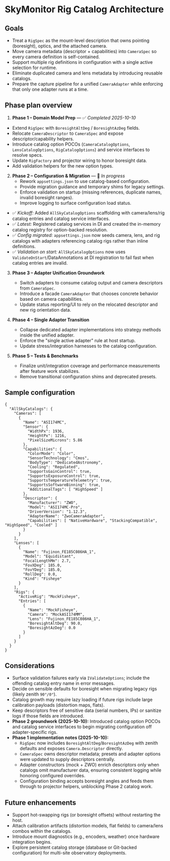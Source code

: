 # SkyMonitor Rig Catalog Architecture

## Goals
- Treat a `RigSpec` as the mount-level description that owns pointing (boresight), optics, and the attached camera.
- Move camera metadata (descriptor + capabilities) into `CameraSpec` so every camera definition is self-contained.
- Support multiple rig definitions in configuration with a single active selection for runtime.
- Eliminate duplicated camera and lens metadata by introducing reusable catalogs.
- Prepare the capture pipeline for a unified `CameraAdapter` while enforcing that only one adapter runs at a time.

## Phase plan overview
1. **Phase 1 – Domain Model Prep** — ✅ *Completed 2025-10-10*
  - Extend `RigSpec` with `BoresightAltDeg` / `BoresightAzDeg` fields.
  - Relocate `CameraDescriptor` to `CameraSpec` and expose descriptor/capability helpers.
  - Introduce catalog option POCOs (`CameraCatalogOptions`, `LensCatalogOptions`, `RigCatalogOptions`) and service interfaces to resolve specs.
  - Update `RigFactory` and projector wiring to honor boresight data.
  - Add validation helpers for the new option types.

2. **Phase 2 – Configuration & Migration** — 🚧 *In progress*
   - Rework `appsettings.json` to use catalog-based configuration.
   - Provide migration guidance and temporary shims for legacy settings.
   - Enforce validation on startup (missing references, duplicate names, invalid boresight ranges).
   - Improve logging to surface configuration load status.
  - ✅ *Kickoff:* Added `AllSkyCatalogOptions` scaffolding with camera/lens/rig catalog entries and catalog service interfaces.
  - ✅ *Latest:* Registered catalog services in DI and created the in-memory catalog registry for option-backed resolution.
  - ✅ *Config migrated:* `appsettings.json` now seeds camera, lens, and rig catalogs with adapters referencing catalog rigs rather than inline definitions.
  - ✅ *Validation on start:* `AllSkyCatalogOptions` now uses `ValidateOnStart`/DataAnnotations at DI registration to fail fast when catalog entries are invalid.

3. **Phase 3 – Adapter Unification Groundwork**
   - Switch adapters to consume catalog output and camera descriptors from `CameraSpec`.
   - Introduce a facade `CameraAdapter` that chooses concrete behavior based on camera capabilities.
   - Update status reporting/UI to rely on the relocated descriptor and new rig orientation data.

4. **Phase 4 – Single Adapter Transition**
   - Collapse dedicated adapter implementations into strategy methods inside the unified adapter.
   - Enforce the "single active adapter" rule at host startup.
   - Update stress/integration harnesses to the catalog configuration.

5. **Phase 5 – Tests & Benchmarks**
   - Finalize unit/integration coverage and performance measurements after feature work stabilizes.
   - Remove transitional configuration shims and deprecated presets.

## Sample configuration
```jsonc
{
  "AllSkyCatalogs": {
    "Cameras": [
      {
        "Name": "ASI174MC",
        "Sensor": {
          "WidthPx": 1936,
          "HeightPx": 1216,
          "PixelSizeMicrons": 5.86
        },
        "Capabilities": {
          "ColorMode": "Color",
          "SensorTechnology": "Cmos",
          "BodyType": "DedicatedAstronomy",
          "Cooling": "Regulated",
          "SupportsGainControl": true,
          "SupportsExposureControl": true,
          "SupportsTemperatureTelemetry": true,
          "SupportsSoftwareBinning": true,
          "AdditionalTags": [ "HighSpeed" ]
        },
        "Descriptor": {
          "Manufacturer": "ZWO",
          "Model": "ASI174MC-Pro",
          "DriverVersion": "1.12.3",
          "AdapterName": "ZwoCameraAdapter",
          "Capabilities": [ "NativeHardware", "StackingCompatible", "HighSpeed", "Cooled" ]
        }
      }
    ],
    "Lenses": [
      {
        "Name": "Fujinon_FE185C086HA_1",
        "Model": "Equidistant",
        "FocalLengthMm": 2.7,
        "FovXDeg": 185.0,
        "FovYDeg": 185.0,
        "RollDeg": 0.0,
        "Kind": "Fisheye"
      }
    ],
    "Rigs": {
      "ActiveRig": "MockFisheye",
      "Entries": [
        {
          "Name": "MockFisheye",
          "Camera": "MockASI174MM",
          "Lens": "Fujinon_FE185C086HA_1",
          "BoresightAltDeg": 90.0,
          "BoresightAzDeg": 0.0
        }
      ]
    }
  }
}
```

## Considerations
- Surface validation failures early via `IValidateOptions`; include the offending catalog entry name in error messages.
- Decide on sensible defaults for boresight when migrating legacy rigs (likely zenith `90°/0°`).
- Catalog growth may require lazy loading if future rigs include large calibration payloads (distortion maps, flats).
- Keep descriptors free of sensitive data (serial numbers, IPs) or sanitize logs if those fields are introduced.
- **Phase 2 groundwork (2025-10-10):** Introduced catalog option POCOs and catalog service interfaces to begin migrating configuration off adapter-specific rigs.
- **Phase 1 implementation notes (2025-10-10):**
  - `RigSpec` now includes `BoresightAltDeg`/`BoresightAzDeg` with zenith defaults and exposes `Camera.Descriptor` directly.
  - `CameraSpec` owns descriptor metadata; presets and adapter options were updated to supply descriptors centrally.
  - Adapter constructors (mock + ZWO) enrich descriptors only when catalogs omit manufacturer data, ensuring consistent logging while honoring configured overrides.
  - Configuration binding accepts boresight angles and feeds them through to projector helpers, unblocking Phase 2 catalog work.

## Future enhancements
- Support hot-swapping rigs (or boresight offsets) without restarting the host.
- Attach calibration artifacts (distortion models, flat fields) to camera/lens combos within the catalogs.
- Introduce mount diagnostics (e.g., encoders, weather) once hardware integration begins.
- Explore persistent catalog storage (database or Git-backed configuration) for multi-site observatory deployments.
```